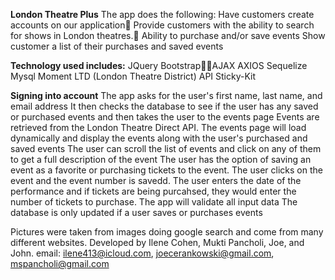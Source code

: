 ﻿**London Theatre Plus**
    The app does the following:
        Have customers create accounts on our application
        Provide customers with the ability to search for shows in London theatres.
        Ability to purchase and/or save events 
        Show customer a list of their purchases and saved events

**Technology used includes:**
    JQuery
    BootstrapAJAX
    AXIOS
    Sequelize
    Mysql
    Moment
    LTD (London Theatre District) API
    Sticky-Kit

**Signing into account**
The app asks for the user's first name, last name, and email address
It then checks the database to see if the user has any saved or purchased events and then takes the user to the events page
Events are retrieved from the London Theatre Direct API.
The events page will load dynamically and display the events along with the user's purchased and saved events
The user can scroll the list of events and click on any of them to get a full description of the event
The user has the option of saving an event as a favorite or purchasing tickets to the event. The user clicks on the event and the 
event number is savedd.  The user enters the date of the performance and if tickets are being purcahsed, they would enter the number of tickets to purchase. 
The app will validate all input data
The database is only updated if a user saves or purchases events

Pictures were taken from images doing google search and come from many different websites.
Developed by Ilene Cohen, Mukti Pancholi, Joe, and John.
email: ilene413@icloud.com, joecerankowski@gmail.com, mspancholi@gmail.com
